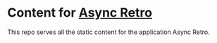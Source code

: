# Content for [Async Retro]([url](https://asynchretro.com/)https://asynchretro.com/)

This repo serves all the static content for the application Async Retro.
